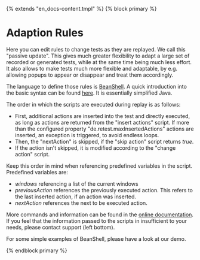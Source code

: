 {% extends "en_docs-content.tmpl" %}
{% block primary %}

Adaption Rules
==============

Here you can edit rules to change tests as they are replayed.
	We call this "passive update".
  This gives much greater flexibility to adapt a large set of recorded or generated tests, while at the same time being much less effort.
  It also allows to make tests much more flexible and adaptable, by e.g. allowing popups to appear or disappear and treat them accordingly.
</p>
<p>
	The language to define those rules is <a href="https://github.com/beanshell/beanshell/wiki/Introduction">BeanShell</a>. 
	A quick introduction into the basic syntax can be found <a href="https://github.com/beanshell/beanshell/wiki/Basic-syntax">here</a>.
	It is essentially simplified Java.
</p>
<p>
  The order in which the scripts are executed during replay is as follows:
</p>
<ul>
	<li>
	  First, additional actions are inserted into the test and directly executed, as long as actions are returned from the "insert actions" script.
    If more than the configured property "de.retest.maxInsertedActions" actions are inserted, an exception is triggered, to avoid endless loops.
  </li>
  <li>
    Then, the "nextAction" is skipped, if the "skip action" script returns <em>true</em>.
  </li>
  <li> 
    If the action isn't skipped, it is modified according to the "change action" script.
  </li>
</ul>
<p>
  Keep this order in mind when referencing predefined variables in the script.
  Predefined variables are:
</p>
<ul>
	<li><em>windows</em> referencing a list of the current windows</li>
	<li><em>previousAction</em> references the previously executed action. This refers to the last inserted action, if an action was inserted.</li>
	<li><em>nextAction</em> references the next to be executed action.</li>
</ul>
<p>
	More commands and information can be found in the <a href="https://www.retest.de/docs/en/replay/adaptions-regeln.html">online documentation</a>.
	If you feel that the information passed to the scripts in insufficient to your needs, please contact support (left bottom).
</p>

<p>
  For some simple examples of BeanShell, please have a look at our demo. 
</p>
{% endblock primary %}